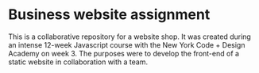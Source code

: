 # Business website assignment

This is a collaborative repository for a website shop. It was created during an intense 12-week Javascript course with the New York Code + Design Academy on week 3. The purposes were to develop the front-end of a static website in collaboration with a team.

